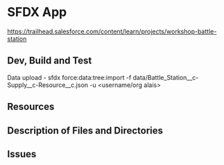 # SFDX  App

https://trailhead.salesforce.com/content/learn/projects/workshop-battle-station

## Dev, Build and Test
Data upload - sfdx force:data:tree:import -f data/Battle_Station__c-Supply__c-Resource__c.json -u <username/org alais>

## Resources


## Description of Files and Directories


## Issues


